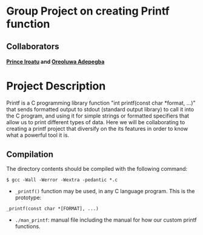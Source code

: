 <h1>Group Project on creating Printf function</h1>

<h2>Collaborators </h2>
<h4><a href="https://github.com/iroatu08">Prince Iroatu</a> and <a href="https://github.com/OreoluwaEth/">Oreoluwa Adepegba</a> </h4>

<h1>Project Description</h1>
<p>Printf is a C programming library function "int printf(const char *format, ...)" that sends formatted output to stdout (standard output library) to call it into the C program, and using it for simple strings or formatted specifiers that allow us to print different types of data. Here we will be collaborating to creating a printf project that diversify on the its features in order to know what a powerful tool it is.</p>

<h2>Compilation</h2>

The directory contents should be compiled with the following command:

```
$ gcc -Wall -Werror -Wextra -pedantic *.c
```

* `_printf()` function may be used, in any C language program.  This is the
prototype:

```
_printf(const char *[FORMAT], ...)
```
* `./man_printf`: manual file including the manual for how our custom printf
functions.
